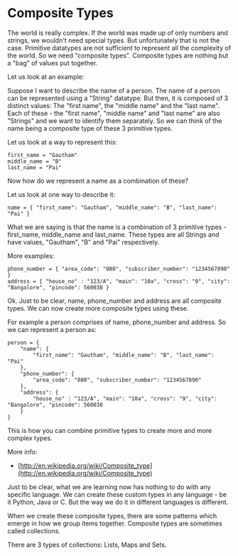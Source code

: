 # Composite Types

The world is really complex. If the world was made up of only numbers and strings, we wouldn't need special types. But unfortunately that is not the case. Primitive datatypes are not sufficient to represent all the complexity of the world. So we need "composite types". Composite types are nothing but a "bag" of values put together.

Let us look at an example:

Suppose I want to describe the name of a person. The name of a person can be represented using a "String" datatype. But then, it is composed of 3 distinct values: The "first name", the "middle name" and the "last name". Each of these - the "first name", "middle name" and "last name" are also "Strings" and we want to identify them separately. So we can think of the name being a composite type of these 3 primitive types.

Let us look at a way to represent this:

```
first_name = "Gautham"
middle_name = "B"
last_name = "Pai"
```

Now how do we represent a name as a combination of these?

Let us look at one way to describe it:

```
name = { "first_name": "Gautham", "middle_name": "B", "last_name": "Pai" }
```

What we are saying is that the name is a combination of 3 primitive types - first_name, middle_name and last_name. These types are all Strings and have values, "Gautham", "B" and "Pai" respectively.

More examples:

```
phone_number = { "area_code": "080", "subscriber_number": "1234567890" }
address = { "house_no" : "123/A", "main": "10a", "cross": "9", "city": "Bangalore", "pincode": 560038 }
```

Ok. Just to be clear, name, phone_number and address are all composite types. We can now create more composite types using these.

For example a person comprises of name, phone_number and address. So we can represent a person as:

```
person = {
	"name": {
		"first_name": "Gautham", "middle_name": "B", "last_name": "Pai"
	},
    "phone_number": {
	    "area_code": "080", "subscriber_number": "1234567890"
	},
    "address": {
	    "house_no" : "123/A", "main": "10a", "cross": "9", "city": "Bangalore", "pincode": 560038
	}
}
```

This is how you can combine primitive types to create more and more complex types.

More info:

- [http://en.wikipedia.org/wiki/Composite_type](http://en.wikipedia.org/wiki/Composite_type)

Just to be clear, what we are learning now has nothing to do with any specific language. We can create these custom types in any language - be it Python, Java or C. But the way we do it in different languages is different.

When we create these composite types, there are some patterns which emerge in how we group items together. Composite types are sometimes called collections.

There are 3 types of collections: Lists, Maps and Sets.